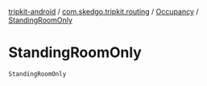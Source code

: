 [tripkit-android](../../index.md) / [com.skedgo.tripkit.routing](../index.md) / [Occupancy](index.md) / [StandingRoomOnly](./-standing-room-only.md)

# StandingRoomOnly

`StandingRoomOnly`